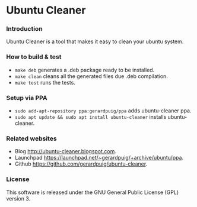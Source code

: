# Ubuntu Cleaner #

### Introduction ###
Ubuntu Cleaner is a tool that makes it easy to clean your ubuntu system.

### How to build & test ###
* `make deb` generates a .deb package ready to be installed.
* `make clean` cleans all the generated files due .deb compilation.
* `make test` runs the tests.

### Setup via PPA ###
* `sudo add-apt-repository ppa:gerardpuig/ppa` adds ubuntu-cleaner ppa.
* `sudo apt update && sudo apt install ubuntu-cleaner` installs ubuntu-cleaner.

### Related websites ###
* Blog <a href="http://ubuntu-cleaner.blogspot.com">http://ubuntu-cleaner.blogspot.com</a>.
* Launchpad <a href="https://launchpad.net/~gerardpuig/+archive/ubuntu/ppa">https://launchpad.net/~gerardpuig/+archive/ubuntu/ppa</a>.
* Github <a href="https://github.com/gerardpuig/ubuntu-cleaner">https://github.com/gerardpuig/ubuntu-cleaner</a>.

### License ###
This software is released under the GNU General Public License (GPL) version 3.
